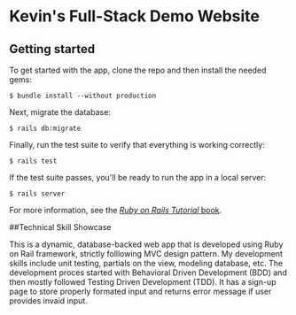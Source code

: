 # Kevin's Full-Stack Demo Website

## Getting started

To get started with the app, clone the repo and then install the needed gems:

```
$ bundle install --without production
```

Next, migrate the database:

```
$ rails db:migrate
```

Finally, run the test suite to verify that everything is working correctly:

```
$ rails test
```

If the test suite passes, you'll be ready to run the app in a local server:

```
$ rails server
```

For more information, see the
[*Ruby on Rails Tutorial* book](https://www.railstutorial.org/book).

##Technical Skill Showcase

This is a dynamic, database-backed web app that is developed using Ruby on Rail framework, strictly folllowing MVC design pattern. My development skills include unit testing, partials on the view, modeling database, etc. The development proces started with Behavioral Driven Development (BDD) and then mostly followed Testing Driven Development (TDD). It has a sign-up page to store properly formated input and returns error message if user provides invaid input.
